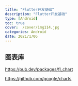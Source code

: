 ```yaml
---
title: "Flutter开发基础"
description: "Flutter开发基础"
type: [Android]
toc: true
cover:  /cover/img114.jpg
categories: Android
date: 2021/1/06
---
```



## 图表库

https://pub.dev/packages/fl_chart

https://github.com/google/charts